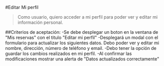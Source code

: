 #Editar Mi perfil
>Como usuario, 
quiero acceder a mi perfil 
para poder ver y editar mi información personal.

##Criterios de aceptación:
-Se debe desplegar un boton en la ventana de "Mis reservas" con el titulo "Editar mi perfil"
-Desplegará un modal con el formulario para actualizar los siguientes datos.
Debo poder ver y editar mi nombre, dirección, número de teléfono y email.
-Debo tener la opción de guardar los cambios realizados en mi perfil.
-Al confirmar las modificaciones mostrar una alerta de "Datos actualizados correctamente"